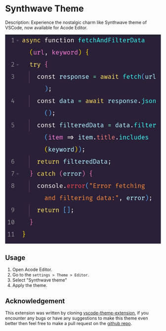 # Synthwave Theme

Description: Experience the nostalgic charm like Synthwave theme of VSCode, now available for Acode Editor.

![screenshot](screenshot.jpg)

## Usage

1. Open Acode Editor.
2. Go to the `settings > Theme > Editor`.
3. Select "Synthwave theme"
4. Apply the theme.

## Acknowledgement

This extension was written by cloning [vscode-theme-extension](https://github.com/legendSabbir/acode-editorTheme-template), if you encounter any bugs or have any suggestions to make this theme even better then feel free to make a pull request on the [github repo](https://github.com/Mirza-Glitch/synthwave-acode-theme).